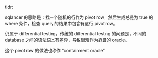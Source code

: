 tldr:

sqlancer 的思路是：找一个随机的行作为 pivot row，然后生成总是为 true 的 where 条件，检查 query 的结果中包含有这行 pivot row。

仍属于 differential testing，传统的 differential testing 的问题是，不同的 database 之间的语法语义有差异，导致很难作为靠谱的 oracle。

这个 pivot row 的做法也称作 “containment oracle”



